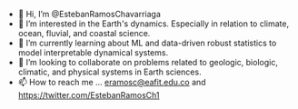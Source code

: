 - 👋 Hi, I’m @EstebanRamosChavarriaga
- 👀 I’m interested in the Earth's dynamics. Especially in relation to climate, ocean, fluvial, and coastal science.  
- 🌱 I’m currently learning about ML and data-driven robust statistics to model interpretable dynamical systems.
- 💞️ I’m looking to collaborate on problems related to geologic, biologic, climatic, and physical systems in Earth sciences.
- 📫 How to reach me ... eramosc@eafit.edu.co and https://twitter.com/EstebanRamosCh1
